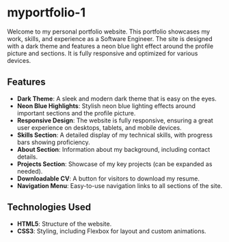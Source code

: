 # myportfolio-1
Welcome to my personal portfolio website. This portfolio showcases my work, skills, and experience as a Software Engineer. The site is designed with a dark theme and features a neon blue light effect around the profile picture and sections. It is fully responsive and optimized for various devices.

## Features

- **Dark Theme**: A sleek and modern dark theme that is easy on the eyes.
- **Neon Blue Highlights**: Stylish neon blue lighting effects around important sections and the profile picture.
- **Responsive Design**: The website is fully responsive, ensuring a great user experience on desktops, tablets, and mobile devices.
- **Skills Section**: A detailed display of my technical skills, with progress bars showing proficiency.
- **About Section**: Information about my background, including contact details.
- **Projects Section**: Showcase of my key projects (can be expanded as needed).
- **Downloadable CV**: A button for visitors to download my resume.
- **Navigation Menu**: Easy-to-use navigation links to all sections of the site.

## Technologies Used

- **HTML5**: Structure of the website.
- **CSS3**: Styling, including Flexbox for layout and custom animations.


